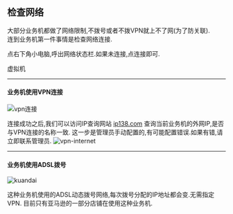 ## 检查网络

大部分业务机都做了网络限制,不拨号或者不拨VPN就上不了网(为了防关联).  
连到业务机第一件事情是检查网络连接.

点右下角小电脑,呼出网络状态栏.如果未连接,点连接即可.

虚拟机  
***
#### 业务机使用VPN连接
![vpn连接](http://img.qingyunkj.com/gitbook_netlogin/VPN%E6%8B%A8%E5%8F%B7.jpg)

连接成功之后,我们可以访问IP查询网站 [ip138.com](http://ip138.com) 查询当前业务机的外网IP,是否与VPN连接的名称一致.
这一步是管理员手动配置的,有可能配置错误.如果有错,请立即联系管理员.
![vpn-internet](http://img.qingyunkj.com/gitbook_netlogin/vpn_inetnet.jpg)

***
#### 业务机使用ADSL拨号

![kuandai](http://img.qingyunkj.com/gitbook_netlogin/kuandai.jpg)

这种业务机使用的ADSL动态拨号网络,每次拨号分配的IP地址都会变.无需指定VPN.
目前只有亚马逊的一部分店铺在使用这种业务机.